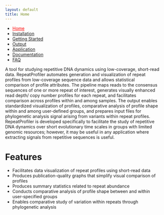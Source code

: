 ```yaml
---
layout: default
title: Home
---
```


<nav>
    <ul>
      <li><a href="/" style="color:red">Home</a></li>
      <li><a href="/installation">Installation</a></li>
      <li><a href="/gettingstarted">Getting Started</a></li>
      <li><a href="/output">Output</a></li>
      <li><a href="/application">Application</a></li>
      <li><a href="/documentation">Documentation</a></li>
      <li><a href="/FAQ">FAQ</a></li>
    </ul>
</nav>

A tool for studying repetitive DNA dynamics using low-coverage, short-read data. RepeatProfiler automates generation and visualization of repeat profiles from low-coverage sequence data and allows statistical comparison of profile attributes. The pipeline maps reads to the consensus sequences of one or more repeat of interest, generates visually enhanced read depth/ copy number profiles for each repeat, and facilitates comparison across profiles within and among samples. The output enables standardized visualization of profiles, comparative analysis of profile shape within and among user-defined groups, and prepares input files for phylogenetic analysis signal arising from variants within repeat profiles. RepeatProfiler is developed specifically to facilitate the study of repetitive DNA dynamics over short evolutionary time scales in groups with limited genomic resources; however, it may be useful in any application where extracting signals from repetitive sequences is useful.

# Features

- Facilitates data visualization of repeat profiles using short-read data
- Produces publication-quality graphs that simplify visual comparison of profiles
- Produces summary statistics related to repeat abundance
- Conducts comparative analysis of profile shape between and within user-specified groups
- Enables comparative study of variation within repeats through phylogenetic analysis
